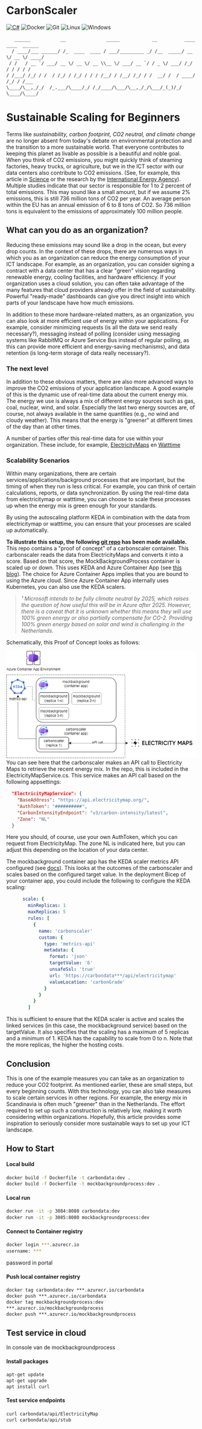 # CarbonScaler

[![C#](https://img.shields.io/badge/C%23-%2300599C.svg?style=for-the-badge&logo=c-sharp&logoColor=white)](https://docs.microsoft.com/en-us/dotnet/csharp/) 
![Docker](https://img.shields.io/badge/docker-%230db7ed.svg?style=for-the-badge&logo=docker&logoColor=white) ![Git](https://img.shields.io/badge/git-%23F05033.svg?style=for-the-badge&logo=git&logoColor=white)
![Linux](https://img.shields.io/badge/Linux-FCC624?style=for-the-badge&logo=linux&logoColor=black) ![Windows](https://img.shields.io/badge/Windows-0078D6?style=for-the-badge&logo=windows&logoColor=white)

       ______           __               _____            __          ____  ____  ______
      / ____/___ ______/ /_  ____  ____ / ___/_________ _/ /__  _____/ __ \/ __ \/ ____/
     / /   / __ `/ ___/ __ \/ __ \/ __ \\__ \/ ___/ __ `/ / _ \/ ___/ /_/ / / / / /     
    / /___/ /_/ / /  / /_/ / /_/ / / / /__/ / /__/ /_/ / /  __/ /  / ____/ /_/ / /___   
    \____/\__,_/_/  /_.___/\____/_/ /_/____/\___/\__,_/_/\___/_(_)/_/    \____/\____/   


                     
# Sustainable Scaling for Beginners
Terms like *sustainability, carbon footprint, CO2 neutral, and climate change* are no longer absent from today's debate on environmental protection and the transition to a more sustainable world. That everyone contributes to keeping this planet as livable as possible is a beautiful and noble goal. When you think of CO2 emissions, you might quickly think of steaming factories, heavy trucks, or agriculture, but we in the ICT sector with our data centers also contribute to CO2 emissions. (See, for example, this article in [Science](https://datacenters.lbl.gov/sites/default/files/Masanet_et_al_Science_2020.full_.pdf) or the research by the [International Energy Agency](https://www.iea.org/energy-system/buildings/data-centres-and-data-transmission-networks)). Multiple studies indicate that our sector is responsible for 1 to 2 percent of total emissions. This may sound like a small amount, but if we assume 2% emissions, this is still 736 million tons of CO2 per year. An average person within the EU has an annual emission of 6 to 8 tons of CO2. So 736 million tons is equivalent to the emissions of approximately 100 million people.

## What can you do as an organization?
Reducing these emissions may sound like a drop in the ocean, but every drop counts. In the context of these drops, there are numerous ways in which you as an organization can reduce the energy consumption of your ICT landscape. For example, as an organization, you can consider signing a contract with a data center that has a clear "green" vision regarding renewable energy, cooling facilities, and hardware efficiency. If your organization uses a cloud solution, you can often take advantage of the many features that cloud providers already offer in the field of sustainability. Powerful "ready-made" dashboards can give you direct insight into which parts of your landscape have how much emissions.

In addition to these more hardware-related matters, as an organization, you can also look at more efficient use of energy within your applications. For example, consider minimizing requests (is all the data we send really necessary?), messaging instead of polling (consider using messaging systems like RabbitMQ or Azure Service Bus instead of regular polling, as this can provide more efficient and energy-saving mechanisms), and data retention (is long-term storage of data really necessary?).
 
### The next level
In addition to these obvious matters, there are also more advanced ways to improve the CO2 emissions of your application landscape. A good example of this is the dynamic use of real-time data about the current energy mix. The energy we use is always a mix of different energy sources such as gas, coal, nuclear, wind, and solar. Especially the last two energy sources are, of course, not always available in the same quantities (e.g., no wind and cloudy weather). This means that the energy is "greener" at different times of the day than at other times.

A number of parties offer this real-time data for use within your organization. These include, for example, [ElectricityMaps](https://app.electricitymaps.com/map) en [Watttime](https://watttime.org/docs-dev/coverage-map/)

### Scalability Scenarios
Within many organizations, there are certain services/applications/background processes that are important, but the timing of when they run is less critical. For example, you can think of certain calculations, reports, or data synchronization. By using the real-time data from electricitymap or watttime, you can choose to scale these processes up when the energy mix is green enough for your standards.

By using the autoscaling platform KEDA in combination with the data from electricitymap or watttime, you can ensure that your processes are scaled up automatically.

**To illustrate this setup, the following [git repo](https://github.com/pabes74/CarbonScaler) has been made available.** This repo contains a "proof of concept" of a carbonscaler container. This carbonscaler reads the data from ElectricityMaps and converts it into a score. Based on that score, the MockBackgroundProcess container is scaled up or down. This uses KEDA and Azure Container App (see [this blog](https://www.bergler.nl/container-orchestratie-gemakkelijk-gemaakt-maar-hoe-dan/)). The choice for Azure Container Apps implies that you are bound to using the Azure cloud. Since Azure Container App internally uses Kubernetes, you can also use the KEDA scalers.

> *¹ Microsoft intends to be fully climate neutral by 2025, which raises the question of how useful this will be in Azure after 2025. However, there is a caveat that it is unknown whether this means they will use 100% green energy or also partially compensate for CO-2. Providing 100% green energy based on solar and wind is challenging in the Netherlands.*

Schematically, this Proof of Concept looks as follows:

![carbonscaler](CarbonScaler.png)
You can see here that the carbonscaler makes an API call to Electricity Maps to retrieve the recent energy mix.
In the repo, this is included in the ElectricityMapService.cs. This service makes an API call based on the following appsettings:

```json
  "ElectricityMapService": {
    "BaseAddress": "https://api.electricitymap.org/",
    "AuthToken": "##########",
    "CarbonIntensityEndpoint": "v3/carbon-intensity/latest",
    "Zone": "NL"
  }
```
Here you should, of course, use your own AuthToken, which you can request from ElectricityMap. The zone NL is indicated here, but you can adjust this depending on the location of your data center.

The mockbackground container app has the KEDA scaler metrics API configured (see [docs](https://keda.sh/docs/2.15/scalers/metrics-api/)). This looks at the outcomes of the carbonscaler and scales based on the configured target value. 
In the deployment Bicep of your container app, you could include the following to configure the KEDA scaling:
```yaml
      scale: {
        minReplicas: 1
        maxReplicas: 5
        rules: [
          {
            name: 'carbonscaler'
            custom: {
              type: 'metrics-api'
              metadata: {
                format: 'json'
                targetValue: '6'
                unsafeSsl: 'true'
                url: 'https://carbondata***/api/electricitymap'
                valueLocation: 'carbonGrade'
              }
            }
          }
        ]
```
This is sufficient to ensure that the KEDA scaler is active and scales the linked services (in this case, the mockbackground service) based on the targetValue. It also specifies that the scaling has a maximum of 5 replicas and a minimum of 1. KEDA has the capability to scale from 0 to n. Note that the more replicas, the higher the hosting costs.

## Conclusion
This is one of the example measures you can take as an organization to reduce your CO2 footprint. As mentioned earlier, these are small steps, but every beginning counts. With this technology, you can also take measures to scale certain services in other regions. For example, the energy mix in Scandinavia is often much "greener" than in the Netherlands. The effort required to set up such a construction is relatively low, making it worth considering within organizations. Hopefully, this article provides some inspiration to seriously consider more sustainable ways to set up your ICT landscape.
                                                               

## How to Start

#### Local build
```sh
docker build -f Dockerfile -t carbondata:dev .
docker build -f Dockerfile -t mockbackgroundprocess:dev .
```
#### Local run
```sh
docker run -it -p 3084:8080 carbondata:dev
docker run -it -p 3085:8080 mockbackgroundprocess:dev
```

#### Connect to Container registry
```sh
docker login ***.azurecr.io
username: ***
```
password in portal

#### Push local container registry
```
docker tag carbondata:dev ***.azurecr.io/carbondata
docker push ***.azurecr.io/carbondata
docker tag mockbackgroundprocess:dev ***.azurecr.io/mockbackgroundprocess
docker push ***.azurecr.io/mockbackgroundprocess
```

## Test service in cloud
In console van de mockbackgroundprocess

#### Install packages
```
apt-get update
apt-get upgrade
apt install curl
```

#### Test service endpoints
```
curl carbondata/api/ElectricityMap
curl carbondata/api/stub
```
